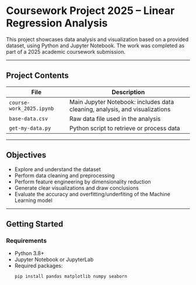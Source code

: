 # Coursework Project 2025 – Linear Regression Analysis

This project showcases data analysis and visualization based on a provided dataset, using Python and Jupyter Notebook. The work was completed as part of a 2025 academic coursework submission.

---

## Project Contents

| File | Description |
|------|-------------|
| `course-work_2025.ipynb` | Main Jupyter Notebook: includes data cleaning, analysis, and visualizations |
| `base-data.csv` | Raw data file used in the analysis |
| `get-my-data.py` | Python script to retrieve or process data |

---

## Objectives

- Explore and understand the dataset
- Perform data cleaning and preprocessing
- Perform feature engineering by dimensionality reduction
- Generate clear visualizations and draw conclusions
- Evaluate the accuracy and overfitting/underfiting of the Machine Learning model
---

## Getting Started

### Requirements

- Python 3.8+
- Jupyter Notebook or JupyterLab
- Required packages:
  ```bash
  pip install pandas matplotlib numpy seaborn
